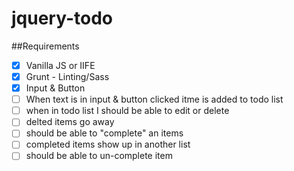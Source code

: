 # jquery-todo

##Requirements
- [x] Vanilla JS or IIFE
- [x] Grunt - Linting/Sass
- [x] Input & Button
- [ ] When text is in input & button clicked itme is added to todo list
- [ ] when in todo list I should be able to edit or delete
- [ ] delted items go away
- [ ] should be able to "complete" an items
- [ ] completed items show up in another list
- [ ] should be able to un-complete item

